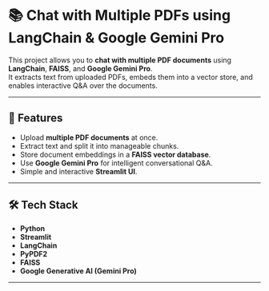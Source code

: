 # 📚 Chat with Multiple PDFs using LangChain & Google Gemini Pro

This project allows you to **chat with multiple PDF documents** using **LangChain**, **FAISS**, and **Google Gemini Pro**.  
It extracts text from uploaded PDFs, embeds them into a vector store, and enables interactive Q&A over the documents.

---

## 🚀 Features
- Upload **multiple PDF documents** at once.
- Extract text and split it into manageable chunks.
- Store document embeddings in a **FAISS vector database**.
- Use **Google Gemini Pro** for intelligent conversational Q&A.
- Simple and interactive **Streamlit UI**.

---

## 🛠️ Tech Stack
- **Python**
- **Streamlit**
- **LangChain**
- **PyPDF2**
- **FAISS**
- **Google Generative AI (Gemini Pro)**

---


